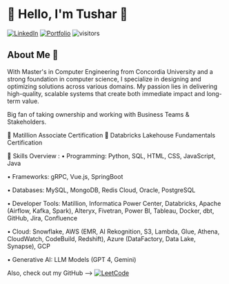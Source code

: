 # 👋 Hello, I'm Tushar 🚀

[![LinkedIn](https://img.shields.io/badge/LinkedIn-Connect-blue)](https://www.linkedin.com/in/tushar-mukker-a08950156/)
[![Portfolio](https://img.shields.io/badge/Portfolio-Visit-orange)](https://tmukker.github.io/portfolio/)
<img src="https://komarev.com/ghpvc/?username=tmukker&color=blue" alt="visitors">
## About Me 🔭 

With Master's in Computer Engineering from Concordia University and a strong foundation in computer science, I specialize in designing and optimizing solutions across various domains. My passion lies in delivering high-quality, scalable systems that create both immediate impact and long-term value.

Big fan of taking ownership and working with Business Teams & Stakeholders.

📍 Matillion Associate Certification 
📍 Databricks Lakehouse Fundamentals Certification

📸 Skills Overview :
• Programming: Python, SQL, HTML, CSS, JavaScript, Java

• Frameworks: gRPC, Vue.js, SpringBoot

• Databases: MySQL, MongoDB, Redis Cloud, Oracle, PostgreSQL

• Developer Tools: Matillion, Informatica Power Center, Databricks, Apache (Airflow, Kafka, Spark), Alteryx, Fivetran, Power BI, Tableau, Docker, dbt, GitHub, Jira, Confluence

• Cloud: Snowflake, AWS (EMR, AI Rekognition, S3, Lambda, Glue, Athena, CloudWatch, CodeBuild, Redshift), Azure (DataFactory, Data Lake, Synapse), GCP

• Generative AI: LLM Models (GPT 4, Gemini)

Also, check out my GitHub --> [![LeetCode](https://img.shields.io/badge/LeetCode-Visit-yellow)](https://leetcode.com/u/tusharmukker/)
